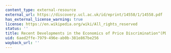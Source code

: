 ```yaml
---
content_type: external-resource
external_url: https://discovery.ucl.ac.uk/id/eprint/14558/1/14558.pdf
has_external_license_warning: true
license: https://en.wikipedia.org/wiki/All_rights_reserved
status: ''
title: Recent Developments in the Economics of Price Discrimination"(PDF)
uid: 6aed2ffe-7979-496e-ab0b-381e867be256
wayback_url: ''
---
```

